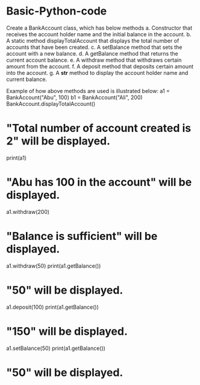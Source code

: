 # Basic-Python-code
Create a BankAccount class, which has below methods
a. Constructor that receives the account holder name and the initial balance in the account.
b. A static method displayTotalAccount that displays the total number of accounts that
have been created.
c. A setBalance method that sets the account with a new balance.
d. A getBalance method that returns the current account balance.
e. A withdraw method that withdraws certain amount from the account.
f. A deposit method that deposits certain amount into the account.
g. A __str__ method to display the account holder name and current balance.



Example of how above methods are used is illustrated below:
a1 = BankAccount("Abu", 100)
b1 = BankAccount("Ali", 200)
BankAccount.displayTotalAccount()
# "Total number of account created is 2" will be displayed.
print(a1)
# "Abu has 100 in the account" will be displayed.
a1.withdraw(200)
# "Balance is sufficient" will be displayed.
a1.withdraw(50)
print(a1.getBalance())
# "50" will be displayed.
a1.deposit(100)
print(a1.getBalance())
# "150" will be displayed.
a1.setBalance(50)
print(a1.getBalance())
# "50" will be displayed.
